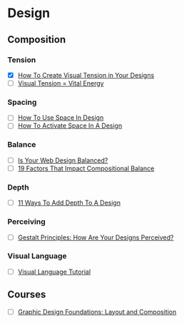 # Design

## Composition

### Tension
- [x] [How To Create Visual Tension in Your Designs](http://vanseodesign.com/web-design/visual-tension/)
- [ ] [Visual Tension = Vital Energy](http://jefffennel.blogspot.com/2009/07/visual-tension-vital-energy.html)

### Spacing
- [ ] [How To Use Space In Design](http://vanseodesign.com/web-design/design-space/)
- [ ] [How To Activate Space In A Design](http://vanseodesign.com/web-design/active-space/)

### Balance
- [ ] [Is Your Web Design Balanced?](http://vanseodesign.com/web-design/web-design-balance/)
- [ ] [19 Factors That Impact Compositional Balance](http://vanseodesign.com/web-design/visual-balance/)

### Depth
- [ ] [11 Ways To Add Depth To A Design](http://vanseodesign.com/web-design/pictorial-depth-cues/)

### Perceiving
- [ ] [Gestalt Principles: How Are Your Designs Perceived?](http://vanseodesign.com/web-design/gestalt-principles-of-perception/)

### Visual Language
- [ ] [Visual Language Tutorial](https://tonypritchard.wordpress.com/2010/05/23/visual-language-tutorial/)

## Courses

- [ ] [Graphic Design Foundations: Layout and Composition](https://www.lynda.com/Design-Techniques-tutorials/Contrast-critical-ingredient-every-design/135095/153693-4.html)

